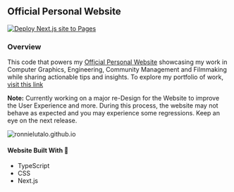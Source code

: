 ## Official Personal Website

[![Deploy Next.js site to Pages](https://github.com/RonnieLutalo/ronnielutalo.github.io/actions/workflows/nextjs-deployment.yaml/badge.svg)](https://github.com/RonnieLutalo/ronnielutalo.github.io/actions/workflows/nextjs-deployment.yaml)

### Overview

This code that powers my [Official Personal Website](https://ronnielutalo.github.io) showcasing my work in Computer Graphics, Engineering, Community Management and Filmmaking while sharing actionable tips and insights. To explore my portfolio of work, [visit this link](https://ronnielutalo.github.io/portfolio)

**Note:** Currently working on a major re-Design for the Website to improve the User Experience and more. During this process, the website may not behave as expected and you may experience some regressions. Keep an eye on the next release.

![ronnielutalo.github.io](https://ronnielutalo.github.io/favicon/large-og.jpg)

#### Website Built With 🚀

- TypeScript
- CSS
- Next.js
